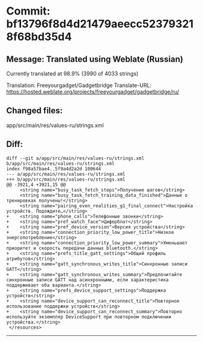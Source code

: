 # Commit: bf13796f8d4d21479aeecc523793218f68bd35d4
## Message: Translated using Weblate (Russian)

Currently translated at 98.9% (3990 of 4033 strings)

Translation: Freeyourgadget/Gadgetbridge
Translate-URL: https://hosted.weblate.org/projects/freeyourgadget/gadgetbridge/ru/
## Changed files:
app/src/main/res/values-ru/strings.xml

## Diff:
```
diff --git a/app/src/main/res/values-ru/strings.xml b/app/src/main/res/values-ru/strings.xml
index f98a57bae4..5f9a4d2a2d 100644
--- a/app/src/main/res/values-ru/strings.xml
+++ b/app/src/main/res/values-ru/strings.xml
@@ -3921,4 +3921,15 @@
     <string name="busy_task_fetch_steps">Получение шагов</string>
     <string name="busy_task_fetch_training_data_finished">Данные о тренировках получены!</string>
     <string name="pairing_even_realities_g1_final_connect">Настройка устройств. Подождите…</string>
+    <string name="phone_calls">Телефонные звонки</string>
+    <string name="pref_watch_face">Циферблат</string>
+    <string name="pref_device_version">Версия устройства</string>
+    <string name="connection_priority_low_power_title">Низкое энергопотребление</string>
+    <string name="connection_priority_low_power_summary">Уменьшает приоритет и скорость передачи данных bluetooth.</string>
+    <string name="prefs_title_gatt_settings">Общий профиль атрибутов</string>
+    <string name="gatt_synchronous_writes_title">Синхронные записи GATT</string>
+    <string name="gatt_synchronous_writes_summary">Предпочитайте синхронные записи GATT над асинхронными, если характеристика поддерживает оба варианта.</string>
+    <string name="prefs_device_support_settings">Поддержка устройств</string>
+    <string name="device_support_can_reconnect_title">Повторное использование поддержки устройств</string>
+    <string name="device_support_can_reconnect_summary">Повторно используйте экземпляр DeviceSupport при повторном подключении устройства.</string>
 </resources>
```
-----------------------------------
